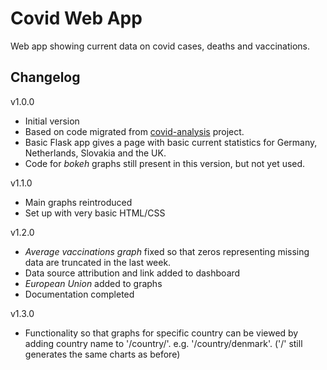 Covid Web App
==============
Web app showing current data on covid cases, deaths and vaccinations.

Changelog
---------
v1.0.0
* Initial version
* Based on code migrated from [covid-analysis](https://github.com/easystef/covid-analysis) project.
* Basic Flask app gives a page with basic current statistics for Germany, Netherlands, Slovakia and the UK.
* Code for *bokeh* graphs still present in this version, but not yet used.

v1.1.0
* Main graphs reintroduced
* Set up with very basic HTML/CSS

v1.2.0
* *Average vaccinations graph* fixed so that zeros representing missing data are truncated in the last week.
* Data source attribution and link added to dashboard
* *European Union* added to graphs
* Documentation completed

v1.3.0
* Functionality so that graphs for specific country can be viewed by adding country name to '/country/'. e.g. '/country/denmark'. ('/' still generates the same charts as before)
